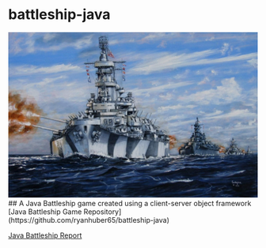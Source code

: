 # battleship-java
<img src="images/battleship-logo.jpg"/>
## A Java Battleship game created using a client-server object framework
[Java Battleship Game Repository](https://github.com/ryanhuber65/battleship-java)

[Java Battleship Report](https://github.com/ryanhuber65.github.io/pdf/BattleshipReport.pdf)
